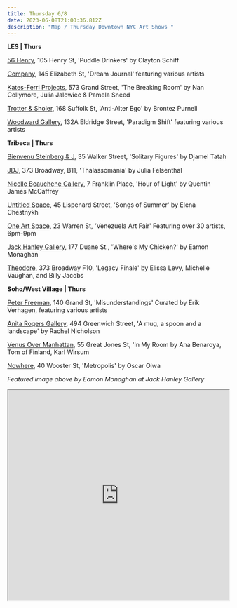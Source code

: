 ```yaml
---
title: Thursday 6/8
date: 2023-06-08T21:00:36.812Z
description: "Map / Thursday Downtown NYC Art Shows "
---
```

**L﻿ES | Thurs**

[56 Henry](https://56henry.nyc/exhibitions/puddle-drinkers), 105 Henry St, 'Puddle Drinkers' by Clayton Schiff

[Company](https://companygallery.us/), 145 Elizabeth St, 'Dream Journal' featuring various artists

[Kates-Ferri Projects](https://www.katesferriprojects.com/work/028-the-breaking-room-nan-collymore-julia-jalowiec-pamela-sneed), 573 Grand Street, 'The Breaking Room' by Nan Collymore, Julia Jalowiec & Pamela Sneed

[Trotter & Sholer](https://trotterandsholer.com/exhibition/anti-alter-ego/), 168 Suffolk St, 'Anti-Alter Ego' by Brontez Purnell

[Woodward Gallery](https://woodwardgallery.net/paradigm-shift/), 132A Eldridge Street, 'Paradigm Shift' featuring various artists

**Tribeca | Thurs**

[Bienvenu Steinberg & J](http://www.bienvenusteinbergandpartner.com/exhibitions/djamel-tatah), 35 Walker Street, 'Solitary Figures' by Djamel Tatah

[JDJ](https://jdj.world/projects/julia-felsenthal/), 373 Broadway, B11, 'Thalassomania' by Julia Felsenthal

[Nicelle Beauchene Gallery](https://nicellebeauchene.com/exhibitions/quentin-james-mccaffrey/), 7 Franklin Place, 'Hour of Light' by Quentin James McCaffrey

[Untitled Space](https://untitled-space.com/elena-chestnykh-songs-of-summer-solo-exhibition/), 45 Lispenard Street, 'Songs of Summer' by Elena Chestnykh

[One Art Space](https://oneartspace.com/venezuela-art-fair-iii-edition-nyc-2023-thursday-june-8th-saturday-june-11th/), 23 Warren St, 'Venezuela Art Fair' Featuring over 30 artists, 6pm-9pm

[Jack Hanley Gallery](https://www.jackhanley.com/exhibitions/eamon-monaghan), 177 Duane St., 'Where's My Chicken?' by Eamon Monaghan

[Theodore](https://www.theodoreart.com/future), 373 Broadway F10, 'Legacy Finale' by Elissa Levy, Michelle Vaughan, and Billy Jacobs

**S﻿oho/West Village | Thurs**

[Peter Freeman](https://www.peterfreemaninc.com/exhibitions/misunderstandings), 140 Grand St, 'Misunderstandings' Curated by Erik Verhagen, featuring various artists

[Anita Rogers Gallery](https://www.anitarogersgallery.com/exhibitions/rachel-nicholson), 494 Greenwich Street, 'A mug, a spoon and a landscape' by Rachel Nicholson

[Venus Over Manhattan](https://www.venusovermanhattan.com/exhibitions/in-my-room-ana-benaroya-tom-of-finland-karl-wirsum), 55 Great Jones St, 'In My Room by Ana Benaroya, Tom of Finland, Karl Wirsum

[Nowhere](https://www.nowhere-nyc.com/exhibitions/metropolis), 40 Wooster St, 'Metropolis' by Oscar Oiwa

*F﻿eatured image above by Eamon Monaghan at Jack Hanley Gallery*

<iframe src="https://www.google.com/maps/d/u/3/embed?mid=14MsrYSrBPLQMlt35W0OEdhHOSDCJBK0&ehbc=2E312F" width="100%" height="480"></iframe>